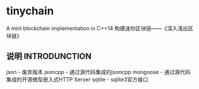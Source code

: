 # tinychain
A mini blockchain implementation in C++14 构建迷你区块链——《深入浅出区块链》

## 说明 INTRODUNCTION
json - 废弃版本 
jsoncpp - 通过源代码集成的jsoncpp
mongoose - 通过源代码集成的开源微型嵌入式HTTP Server
sqlite - sqlite3官方接口
